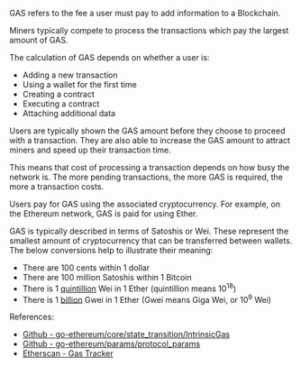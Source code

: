 GAS refers to the fee a user must pay to add information to a Blockchain.

Miners typically compete to process the transactions which pay the largest amount
of GAS.

The calculation of GAS depends on whether a user is:
-   Adding a new transaction
-   Using a wallet for the first time
-   Creating a contract
-   Executing a contract
-   Attaching additional data

Users are typically shown the GAS amount before they choose to proceed with a transaction.
They are also able to increase the GAS amount to attract miners and speed up their
transaction time.

This means that cost of processing a transaction depends on how busy the network is.
The more pending transactions, the more GAS is required, the more a transaction costs.

Users pay for GAS using the associated cryptocurrency. For example, on the Ethereum
network, GAS is paid for using Ether.

GAS is typically described in terms of Satoshis or Wei. These represent the smallest
amount of cryptocurrency that can be transferred between wallets. The below conversions
help to illustrate their meaning:
-   There are 100 cents within 1 dollar
-   There are 100 million Satoshis within 1 Bitcoin
-   There is 1 [quintillion](https://en.wikipedia.org/wiki/Power_of_10) Wei in 1 Ether (quintillion means 10<sup>18</sup>)
-   There is 1 [billion](https://en.wikipedia.org/wiki/Power_of_10) Gwei in 1 Ether (Gwei means Giga Wei, or 10<sup>9</sup> Wei)

References:
-   [Github - go-ethereum/core/state_transition/IntrinsicGas](https://github.com/ethereum/go-ethereum/blob/594e32166269eed4f5cb8270bba99fa234a41606/core/state_transition.go#L118)
-   [Github - go-ethereum/params/protocol_params](https://github.com/ethereum/go-ethereum/blob/b3b8b268eb585dfd3c1c9e9bbebc55968f3bec4b/params/protocol_params.go#L87)
-   [Etherscan - Gas Tracker](https://etherscan.io/gastracker)
